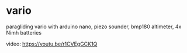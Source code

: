 # vario
paragliding vario with arduino nano, piezo sounder, bmp180 altimeter, 4x Nimh batteries

video:
https://youtu.be/r1CVEgGCK1Q
